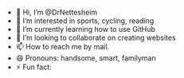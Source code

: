 - 👋 Hi, I’m @DrNettesheim
- 👀 I’m interested in sports, cycling, reading
- 🌱 I’m currently learning how to use GitHub
- 💞️ I’m looking to collaborate on creating websites
- 📫 How to reach me by mail.
- 😄 Pronouns: handsome, smart, familyman
- ⚡ Fun fact: 

<!---
DrNettesheim/DrNettesheim is a ✨ special ✨ repository because its `README.md` (this file) appears on your GitHub profile.
You can click the Preview link to take a look at your changes.
--->
